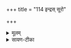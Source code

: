 +++
title = "114 इन्द्रस् सूरो"

+++


<details><summary>मूलम्</summary>

इन्द्र॒स्सूरो॑ अतर॒द्रजाँ॑सि ।  
स्नु॒षा स॒पत्ना॒ श्वशु॑रो॒ऽयम॑स्तु ।  
अ॒यँ शत्रू॑ञ्जयतु॒ जर्हृ॑षाणः ।  
अ॒यव्ँ वाज॑ञ्जयतु॒ वाज॑सातौ ।
</details>

<details><summary>सायण-टीका</summary>

34अथ चतुस्त्रिंशीमाह - इन्द्रः परमैश्वर्ययुक्तः सूरः सूर्यो रजांसि रञ्जकानि प्राणिजातानि अतरन् तीर्णवान् वशीकृतवानित्यर्थः । तत्प्रसादाद्यजमानस्य सपत्नाः शत्रवः स्नुषावत्स्वाधीनाः सन्तु । अयं तु यजमानः श्वशुरोऽस्तु श्वशुरवत्स्वामी भवतु । स्वामित्वादेवायं यजमानो जर्हृषाणोऽन्यन्तं हृष्यन् शत्रून् जयतु । पुनरप्ययं यजमानो वाजसातौ स्वकीयेभ्योऽन्नदाने निमित्ते सति वाजं जयतु वैरिसंबन्ध्यन्नं वशं करोतु ।
</details>